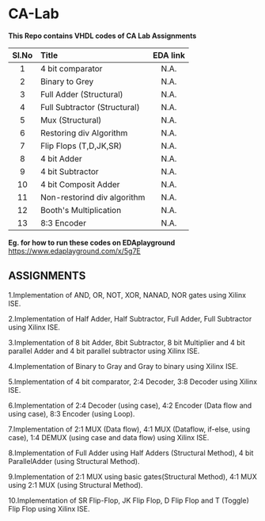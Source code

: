 # CA-Lab
__This Repo contains VHDL codes of CA Lab Assignments__

|Sl.No        | Title        |  EDA link| 
| :-------------: |:-------------|:-----:|
|1|4 bit comparator|N.A.|
|2|Binary to Grey|N.A.|
|3|Full Adder (Structural)|N.A.|
|4|Full Subtractor (Structural)|N.A.|
|5|Mux (Structural)|N.A.|
|6|Restoring div Algorithm|N.A.|
|7|Flip Flops (T,D,JK,SR)|N.A.|
|8|4 bit Adder|N.A.|
|9|4 bit Subtractor|N.A.|
|10|4 bit Composit Adder|N.A.|
|11|Non-restorind div algorithm|N.A.|
|12|Booth's Multiplication|N.A.|
|13|8:3 Encoder|N.A.|





**Eg. for how to run these codes on EDAplayground**
https://www.edaplayground.com/x/5g7E

**ASSIGNMENTS**
---


1.Implementation of AND, OR, NOT, XOR, NANAD, NOR gates using Xilinx ISE.

2.Implementation of Half Adder, Half Subtractor, Full Adder, Full Subtractor using Xilinx ISE.

3.Implementation of 8 bit Adder, 8bit Subtractor, 8 bit Multiplier and 4 bit parallel Adder and 4 bit parallel subtractor using Xilinx ISE.

4.Implementation of Binary to Gray and Gray to binary using Xilinx ISE.

5.Implementation of 4 bit comparator, 2:4 Decoder, 3:8 Decoder using Xilinx ISE.

6.Implementation of 2:4 Decoder (using case), 4:2 Encoder (Data flow and using case), 8:3 Encoder (using Loop).

7.Implementation of 2:1 MUX (Data flow), 4:1 MUX (Dataflow, if-else, using case), 1:4 DEMUX (using case and data flow) using Xilinx ISE.

8.Implementation of Full Adder using Half Adders (Structural Method), 4 bit ParallelAdder (using Structural Method).

9.Implementation of 2:1 MUX using basic gates(Structural Method), 4:1 MUX using 2:1 MUX (using Structural Method).

10.Implementation of SR Flip-Flop, JK Flip Flop, D Flip Flop and T (Toggle) Flip Flop using Xilinx ISE.
